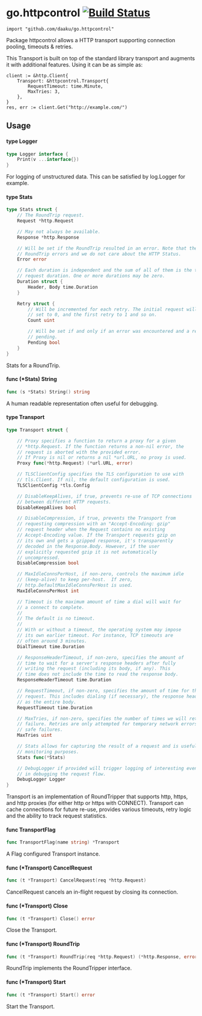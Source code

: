 go.httpcontrol [![Build Status](https://secure.travis-ci.org/daaku/go.httpcontrol.png)](http://travis-ci.org/daaku/go.httpcontrol)
==============

    import "github.com/daaku/go.httpcontrol"

Package httpcontrol allows a HTTP transport supporting connection pooling,
timeouts & retries.

This Transport is built on top of the standard library transport and augments it
with additional features. Using it can be as simple as:

    client := &http.Client{
        Transport: &httpcontrol.Transport{
            RequestTimeout: time.Minute,
            MaxTries: 3,
        },
    }
    res, err := client.Get("http://example.com/")

## Usage

#### type Logger

```go
type Logger interface {
	Print(v ...interface{})
}
```

For logging of unstructured data. This can be satisfied by log.Logger for
example.

#### type Stats

```go
type Stats struct {
	// The RoundTrip request.
	Request *http.Request

	// May not always be available.
	Response *http.Response

	// Will be set if the RoundTrip resulted in an error. Note that these are
	// RoundTrip errors and we do not care about the HTTP Status.
	Error error

	// Each duration is independent and the sum of all of them is the total
	// request duration. One or more durations may be zero.
	Duration struct {
		Header, Body time.Duration
	}

	Retry struct {
		// Will be incremented for each retry. The initial request will have this
		// set to 0, and the first retry to 1 and so on.
		Count uint

		// Will be set if and only if an error was encountered and a retry is
		// pending.
		Pending bool
	}
}
```

Stats for a RoundTrip.

#### func (*Stats) String

```go
func (s *Stats) String() string
```
A human readable representation often useful for debugging.

#### type Transport

```go
type Transport struct {

	// Proxy specifies a function to return a proxy for a given
	// *http.Request. If the function returns a non-nil error, the
	// request is aborted with the provided error.
	// If Proxy is nil or returns a nil *url.URL, no proxy is used.
	Proxy func(*http.Request) (*url.URL, error)

	// TLSClientConfig specifies the TLS configuration to use with
	// tls.Client. If nil, the default configuration is used.
	TLSClientConfig *tls.Config

	// DisableKeepAlives, if true, prevents re-use of TCP connections
	// between different HTTP requests.
	DisableKeepAlives bool

	// DisableCompression, if true, prevents the Transport from
	// requesting compression with an "Accept-Encoding: gzip"
	// request header when the Request contains no existing
	// Accept-Encoding value. If the Transport requests gzip on
	// its own and gets a gzipped response, it's transparently
	// decoded in the Response.Body. However, if the user
	// explicitly requested gzip it is not automatically
	// uncompressed.
	DisableCompression bool

	// MaxIdleConnsPerHost, if non-zero, controls the maximum idle
	// (keep-alive) to keep per-host.  If zero,
	// http.DefaultMaxIdleConnsPerHost is used.
	MaxIdleConnsPerHost int

	// Timeout is the maximum amount of time a dial will wait for
	// a connect to complete.
	//
	// The default is no timeout.
	//
	// With or without a timeout, the operating system may impose
	// its own earlier timeout. For instance, TCP timeouts are
	// often around 3 minutes.
	DialTimeout time.Duration

	// ResponseHeaderTimeout, if non-zero, specifies the amount of
	// time to wait for a server's response headers after fully
	// writing the request (including its body, if any). This
	// time does not include the time to read the response body.
	ResponseHeaderTimeout time.Duration

	// RequestTimeout, if non-zero, specifies the amount of time for the entire
	// request. This includes dialing (if necessary), the response header as well
	// as the entire body.
	RequestTimeout time.Duration

	// MaxTries, if non-zero, specifies the number of times we will retry on
	// failure. Retries are only attempted for temporary network errors or known
	// safe failures.
	MaxTries uint

	// Stats allows for capturing the result of a request and is useful for
	// monitoring purposes.
	Stats func(*Stats)

	// DebugLogger if provided will trigger logging of interesting events to aid
	// in debugging the request flow.
	DebugLogger Logger
}
```

Transport is an implementation of RoundTripper that supports http, https, and
http proxies (for either http or https with CONNECT). Transport can cache
connections for future re-use, provides various timeouts, retry logic and the
ability to track request statistics.

#### func  TransportFlag

```go
func TransportFlag(name string) *Transport
```
A Flag configured Transport instance.

#### func (*Transport) CancelRequest

```go
func (t *Transport) CancelRequest(req *http.Request)
```
CancelRequest cancels an in-flight request by closing its connection.

#### func (*Transport) Close

```go
func (t *Transport) Close() error
```
Close the Transport.

#### func (*Transport) RoundTrip

```go
func (t *Transport) RoundTrip(req *http.Request) (*http.Response, error)
```
RoundTrip implements the RoundTripper interface.

#### func (*Transport) Start

```go
func (t *Transport) Start() error
```
Start the Transport.

